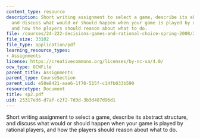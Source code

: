 ```yaml
---
content_type: resource
description: Short writing assignment to select a game, describe its abstract structure,
  and discuss what would or should happen when your game is played by rational players,
  and how the players should reason about what to do.
file: /courses/24-222-decisions-games-and-rational-choice-spring-2008/25317ed6d7afc2f27d3d3b3d487d96d1_sp2.pdf
file_size: 33102
file_type: application/pdf
learning_resource_types:
- Assignments
license: https://creativecommons.org/licenses/by-nc-sa/4.0/
ocw_type: OCWFile
parent_title: Assignments
parent_type: CourseSection
parent_uid: e50e8421-aae6-1f70-515f-c14fb033b590
resourcetype: Document
title: sp2.pdf
uid: 25317ed6-d7af-c2f2-7d3d-3b3d487d96d1
---
```

Short writing assignment to select a game, describe its abstract structure, and discuss what would or should happen when your game is played by rational players, and how the players should reason about what to do.